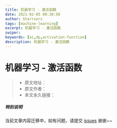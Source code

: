 ```yaml
---
title: 机器学习 - 激活函数
date: 2021-02-05 00:38:50
author: Starriers
tags: [machine-learning]
excerpt: 机器学习 - 激活函数
swiper:
keywords: [ai,dp,activation-function]
description: 机器学习 - 激活函数
---
```


# 机器学习 - 激活函数

> * 原文地址：[]()
> * 原文作者：[]()
> * 本文永久链接：[]()

##### **特别说明**

当前文章内容迁移中，如有问题，请提交 [issues](https://github.com/Starrier/starrier.github.io/issues) 谢谢~~
